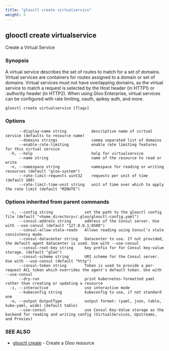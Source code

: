 ```yaml
---
title: "glooctl create virtualservice"
weight: 5
---
```

## glooctl create virtualservice

Create a Virtual Service

### Synopsis

A virtual service describes the set of routes to match for a set of domains. 
Virtual services are containers for routes assigned to a domain or set of domains. 
Virtual services must not have overlapping domains, as the virtual service to match a request is selected by the Host header (in HTTP1) or :authority header (in HTTP2). When using Gloo Enterprise, virtual services can be configured with rate limiting, oauth, apikey auth, and more.

```
glooctl create virtualservice [flags]
```

### Options

```
      --display-name string           descriptive name of virtual service (defaults to resource name)
      --domains strings               comma separated list of domains
      --enable-rate-limiting          enable rate limiting features for this virtual service
  -h, --help                          help for virtualservice
      --name string                   name of the resource to read or write
  -n, --namespace string              namespace for reading or writing resources (default "gloo-system")
      --rate-limit-requests uint32    requests per unit of time (default 100)
      --rate-limit-time-unit string   unit of time over which to apply the rate limit (default "MINUTE")
```

### Options inherited from parent commands

```
  -c, --config string              set the path to the glooctl config file (default "<home_directory>/.gloo/glooctl-config.yaml")
      --consul-address string      address of the Consul server. Use with --use-consul (default "127.0.0.1:8500")
      --consul-allow-stale-reads   Allows reading using Consul's stale consistency mode.
      --consul-datacenter string   Datacenter to use. If not provided, the default agent datacenter is used. Use with --use-consul
      --consul-root-key string     key prefix for for Consul key-value storage. (default "gloo")
      --consul-scheme string       URI scheme for the Consul server. Use with --use-consul (default "http")
      --consul-token string        Token is used to provide a per-request ACL token which overrides the agent's default token. Use with --use-consul
      --dry-run                    print kubernetes-formatted yaml rather than creating or updating a resource
  -i, --interactive                use interactive mode
      --kubeconfig string          kubeconfig to use, if not standard one
  -o, --output OutputType          output format: (yaml, json, table, kube-yaml, wide) (default table)
      --use-consul                 use Consul Key-Value storage as the backend for reading and writing config (VirtualServices, Upstreams, and Proxies)
```

### SEE ALSO

* [glooctl create](../glooctl_create)	 - Create a Gloo resource

